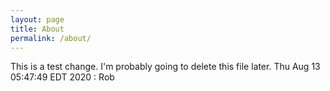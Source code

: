 ```yaml
---
layout: page
title: About
permalink: /about/
---
```


This is a test change.
I'm probably going to delete this file later.
Thu Aug 13 05:47:49 EDT 2020 : Rob
